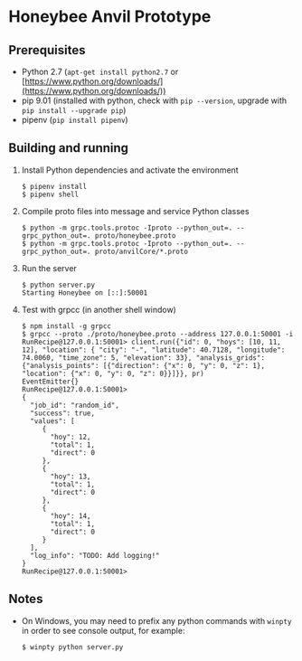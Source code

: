 # Honeybee Anvil Prototype

## Prerequisites

* Python 2.7 (`apt-get install python2.7` or [https://www.python.org/downloads/](https://www.python.org/downloads/))
* pip 9.01 (installed with python, check with `pip --version`, upgrade with `pip install --upgrade pip`)
* pipenv (`pip install pipenv`)

## Building and running

1. Install Python dependencies and activate the environment

   ```
   $ pipenv install
   $ pipenv shell
   ```

2. Compile proto files into message and service Python classes

   ```
   $ python -m grpc.tools.protoc -Iproto --python_out=. --grpc_python_out=. proto/honeybee.proto
   $ python -m grpc.tools.protoc -Iproto --python_out=. --grpc_python_out=. proto/anvilCore/*.proto
   ```

3. Run the server

   ```
   $ python server.py
   Starting Honeybee on [::]:50001
   ```

4. Test with grpcc (in another shell window)

   ```
   $ npm install -g grpcc
   $ grpcc --proto ./proto/honeybee.proto --address 127.0.0.1:50001 -i
   RunRecipe@127.0.0.1:50001> client.run({"id": 0, "hoys": [10, 11, 12], "location": { "city": "-", "latitude": 40.7128, "longitude": 74.0060, "time_zone": 5, "elevation": 33}, "analysis_grids": {"analysis_points": [{"direction": {"x": 0, "y": 0, "z": 1}, "location": {"x": 0, "y": 0, "z": 0}}]}}, pr)
   EventEmitter{}
   RunRecipe@127.0.0.1:50001>
   {
     "job_id": "random_id",
     "success": true,
     "values": [
        {
          "hoy": 12,
          "total": 1,
          "direct": 0
        },
        {
          "hoy": 13,
          "total": 1,
          "direct": 0
        },
        {
          "hoy": 14,
          "total": 1,
          "direct": 0
        }                
     ],
     "log_info": "TODO: Add logging!"
   }
   RunRecipe@127.0.0.1:50001>
   ```

## Notes

* On Windows, you may need to prefix any python commands with `winpty` in order to see console output, for example:
   ```
   $ winpty python server.py
   ```
